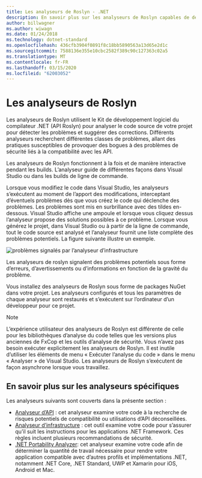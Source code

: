 ```yaml
---
title: Les analyseurs de Roslyn - .NET
description: En savoir plus sur les analyseurs de Roslyn capables de détecter les problèmes et de suggérer des correctifs pour les résoudre.
author: billwagner
ms.author: wiwagn
ms.date: 01/24/2018
ms.technology: dotnet-standard
ms.openlocfilehash: 436cfb3904f0891f8c18bb5890563a13d65e2d1c
ms.sourcegitcommit: 7588136e355e10cbc2582f389c90c127363c02a5
ms.translationtype: MT
ms.contentlocale: fr-FR
ms.lasthandoff: 03/15/2020
ms.locfileid: "62003052"
---
```

# <a name="the-roslyn-based-analyzers"></a>Les analyseurs de Roslyn

Les analyseurs de Roslyn utilisent le Kit de développement logiciel du compilateur .NET (API Roslyn) pour analyser le code source de votre projet pour détecter les problèmes et suggérer des corrections. Différents analyseurs recherchent différentes classes de problèmes, allant des pratiques susceptibles de provoquer des bogues à des problèmes de sécurité liés à la compatibilité avec les API.

Les analyseurs de Roslyn fonctionnent à la fois et de manière interactive pendant les builds. L’analyseur guide de différentes façons dans Visual Studio ou dans les builds de ligne de commande.

Lorsque vous modifiez le code dans Visual Studio, les analyseurs s’exécutent au moment de l’apport des modifications, interceptant d’éventuels problèmes dès que vous créez le code qui déclenche des problèmes. Les problèmes sont mis en surbrillance avec des tildes en-dessous. Visual Studio affiche une ampoule et lorsque vous cliquez dessus l’analyseur propose des solutions possibles à ce problème. Lorsque vous générez le projet, dans Visual Studio ou à partir de la ligne de commande, tout le code source est analysé et l’analyseur fournit une liste complète des problèmes potentiels. La figure suivante illustre un exemple.

![problèmes signalés par l’analyseur d’infrastructure](./media/framework-analyzers-2.png)

Les analyseurs de roslyn signalent des problèmes potentiels sous forme d’erreurs, d’avertissements ou d’informations en fonction de la gravité du problème.

Vous installez des analyseurs de Roslyn sous forme de packages NuGet dans votre projet. Les analyseurs configurés et tous les paramètres de chaque analyseur sont restaurés et s’exécutent sur l’ordinateur d’un développeur pour ce projet.

> [!NOTE]
> L’expérience utilisateur des analyseurs de Roslyn est différente de celle pour les bibliothèques d’analyse du code telles que les versions plus anciennes de FxCop et les outils d’analyse de sécurité.  Vous n’avez pas besoin exécuter explicitement les analyseurs de Roslyn. Il est inutile d’utiliser les éléments de menu « Exécuter l’analyse du code » dans le menu « Analyser » de Visual Studio. Les analyseurs de Roslyn s’exécutent de façon asynchrone lorsque vous travaillez.

## <a name="more-information-on-specific-analyzers"></a>En savoir plus sur les analyseurs spécifiques

Les analyseurs suivants sont couverts dans la présente section :

* [Analyseur d’API](api-analyzer.md) : cet analyseur examine votre code à la recherche de risques potentiels de compatibilité ou utilisations d’API déconseillées.
* [Analyseur d’infrastructure](framework-analyzer.md) : cet outil examine votre code pour s’assurer qu’il suit les instructions pour les applications .NET Framework. Ces règles incluent plusieurs recommandations de sécurité.
* [.NET Portability Analyzer](portability-analyzer.md): cet analyseur examine votre code afin de déterminer la quantité de travail nécessaire pour rendre votre application compatible avec d’autres profils et implémentations .NET, notamment .NET Core, .NET Standard, UWP et Xamarin pour iOS, Android et Mac.
